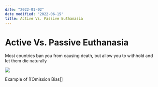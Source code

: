 ```yaml
---
date: "2022-01-02"
date modified: "2022-06-15"
title: Active Vs. Passive Euthanasia
---
```


# Active Vs. Passive Euthanasia
Most countries ban you from causing death, but allow you to withhold and let them die naturally

![](https://i.imgur.com/WeIRW4t.png)

Example of [[Omission Bias]]
